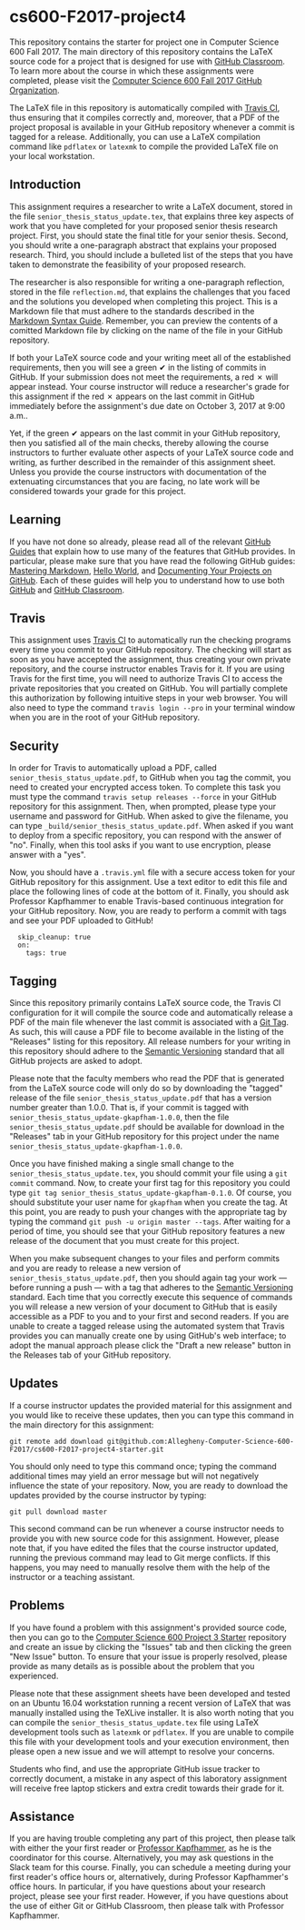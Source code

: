 <!---

TASK LIST:

  * Update the first paragraph to include the commented-out content
  * Change the link in the # Problems section to point to this lab's starter
  * Create the assignment in the GitHub Classroom, noting the URL
  * Test the assignment by accepting it with your own GitHub account
  * Check to ensure that your GitHub repository is created correctly
  * Share the assignment link with all of the students using email or Slack

NOTE:

  * For projects in CMPSC 600, the course instructor only creates starter
    repositories since there is no expected "solution" for the project
  * This project is a status update so it uses the corresponding template

PROBLEMS?

  * Contact Gregory M. Kapfhammer by email or Slack
  * Raise an issue in the GitHub repository for this assignment

-->

# cs600-F2017-project4

This repository contains the starter for project one in Computer Science 600
Fall 2017. The main directory of this repository contains the LaTeX source code
for a project that is designed for use with [GitHub
Classroom](https://classroom.github.com/). To learn more about the course in
which these assignments were completed, please visit the [Computer Science 600
Fall 2017 GitHub
Organization](https://github.com/Allegheny-Computer-Science-600-F2017).

The LaTeX file in this repository is automatically compiled with [Travis
CI](https://travis-ci.org/), thus ensuring that it compiles correctly and,
moreover, that a PDF of the project proposal is available in your GitHub
repository whenever a commit is tagged for a release. Additionally, you can use
a LaTeX compilation command like `pdflatex` or `latexmk` to compile the provided
LaTeX file on your local workstation.

## Introduction

This assignment requires a researcher to write a LaTeX document, stored in the
file `senior_thesis_status_update.tex`, that explains three key aspects of work
that you have completed for your proposed senior thesis research project. First,
you should state the final title for your senior thesis. Second, you should
write a one-paragraph abstract that explains your proposed research. Third, you
should include a bulleted list of the steps that you have taken to demonstrate
the feasibility of your proposed research.

The researcher is also responsible for writing a one-paragraph reflection,
stored in the file `reflection.md`, that explains the challenges that you faced
and the solutions you developed when completing this project. This is a Markdown
file that must adhere to the standards described in the [Markdown Syntax
Guide](https://guides.github.com/features/mastering-markdown/). Remember, you
can preview the contents of a comitted Markdown file by clicking on the name of
the file in your GitHub repository.

If both your LaTeX source code and your writing meet all of the established
requirements, then you will see a green &#x2714; in the listing of commits in
GitHub. If your submission does not meet the requirements, a red &#x2717; will
appear instead. Your course  instructor will reduce a researcher's grade for
this assignment if the red &#x2717; appears on the last commit in GitHub
immediately before the assignment's due date on October 3, 2017 at 9:00 a.m..

Yet, if the green &#x2714; appears on the last commit in your GitHub
repository, then you satisfied all of the main checks, thereby allowing the
course instructors to further evaluate other aspects of your LaTeX source code
and writing, as further described in the remainder of this assignment sheet.
Unless you provide the course instructors with documentation of the extenuating
circumstances that you are facing, no late work will be considered towards your
grade for this project.

## Learning

If you have not done so already, please read all of the relevant [GitHub
Guides](https://guides.github.com/) that explain how to use many of the features
that GitHub provides. In particular, please make sure that you have read the
following GitHub guides: [Mastering
Markdown](https://guides.github.com/features/mastering-markdown/), [Hello
World](https://guides.github.com/activities/hello-world/), and [Documenting Your
Projects on GitHub](https://guides.github.com/features/wikis/). Each of these
guides will help you to understand how to use both [GitHub](http://github.com) and
[GitHub Classroom](https://classroom.github.com/).

## Travis

This assignment uses [Travis CI](https://travis-ci.com/) to automatically run
the checking programs every time you commit to your GitHub repository. The
checking will start as soon as you have accepted the assignment, thus creating
your own private repository, and the course instructor enables Travis for it. If
you are using Travis for the first time, you will need to authorize Travis CI to
access the private repositories that you created on GitHub. You will partially
complete this authorization by following intuitive steps in your web browser.
You will also need to type the command `travis login --pro` in your terminal
window when you are in the root of your GitHub repository.

## Security

In order for Travis to automatically upload a PDF, called
`senior_thesis_status_update.pdf`, to GitHub when you tag the commit, you need to
created your encrypted access token. To complete this task you must type the
command `travis setup releases --force` in your GitHub repository for this
assignment. Then, when prompted, please type your username and password for
GitHub. When asked to give the filename, you can type
`_build/senior_thesis_status_update.pdf`. When asked if you want to deploy from a
specific repository, you can respond with the answer of "no". Finally, when
this tool asks if you want to use encryption, please answer with a "yes".

Now, you should have a `.travis.yml` file with a secure access token for your
GitHub repository for this assignment. Use a text editor to edit this file and
place the following lines of code at the bottom of it. Finally, you should ask
Professor Kapfhammer to enable Travis-based continuous integration for your
GitHub repository. Now, you are ready to perform a commit with tags and see your
PDF uploaded to GitHub!

```
  skip_cleanup: true
  on:
    tags: true
```

## Tagging

Since this repository primarily contains LaTeX source code, the Travis CI
configuration for it will compile the source code and automatically release a
PDF of the main file whenever the last commit is associated with a [Git
Tag](https://git-scm.com/book/en/v2/Git-Basics-Tagging). As such, this will
cause a PDF file to become available in the listing of the "Releases" listing
for this repository. All release numbers for your writing in this repository
should adhere to the [Semantic Versioning](http://semver.org/) standard that
all GitHub projects are asked to adopt.

Please note that the faculty members who read the PDF that is generated from the
LaTeX source code will only do so by downloading the "tagged" release of the
file `senior_thesis_status_update.pdf` that has a version number greater than
1.0.0. That is, if your commit is tagged with
`senior_thesis_status_update-gkapfham-1.0.0`, then the file
`senior_thesis_status_update.pdf` should be available for download in the
"Releases" tab in your GitHub repository for this project under the name
`senior_thesis_status_update-gkapfham-1.0.0`.

Once you have finished making a single small change to the
`senior_thesis_status_update.tex`, you should commit your file using a `git
commit` command. Now, to create your first tag for this repository you could
type `git tag senior_thesis_status_update-gkapfham-0.1.0`. Of course, you should
substitute your user name for `gkapfham` when you create the tag. At this point,
you are ready to push your changes with the appropriate tag by typing the
command `git push -u origin master --tags`. After waiting for a period of time,
you should see that your GitHub repository features a new release of the
document that you must create for this project.

When you make subsequent changes to your files and perform commits and you are
ready to release a new version of `senior_thesis_status_update.pdf`, then you
should again tag your work &mdash; before running a push &mdash; with a tag that
adheres to the [Semantic Versioning](http://semver.org/) standard. Each time
that you correctly execute this sequence of commands you will release a new
version of your document to GitHub that is easily accessible as a PDF to you and
to your first and second readers. If you are unable to create a tagged release
using the automated system that Travis provides you can manually create one by
using GitHub's web interface; to adopt the manual approach please click the
"Draft a new release" button in the Releases tab of your GitHub repository.

## Updates

If a course instructor updates the provided material for this assignment and
you would like to receive these updates, then you can type this command in the
main directory for this assignment:

```
git remote add download git@github.com:Allegheny-Computer-Science-600-F2017/cs600-F2017-project4-starter.git
```

You should only need to type this command once; typing the command additional
times may yield an error message but will not negatively influence the state of
your repository. Now, you are ready to download the updates provided by the
course instructor by typing:

```
git pull download master
```

This second command can be run whenever a course instructor needs to provide you
with new source code for this assignment. However, please note that, if you have
edited the files that the course instructor updated, running the previous
command may lead to Git merge conflicts. If this happens, you may need to
manually resolve them with the help of the instructor or a teaching assistant.

## Problems

If you have found a problem with this assignment's provided source code, then
you can go to the [Computer Science 600 Project 3
Starter](https://github.com/Allegheny-Computer-Science-600-F2017/cs600-F2017-project4-starter)
repository and create an issue by clicking the "Issues" tab and then clicking
the green "New Issue" button. To ensure that your issue is properly resolved,
please provide as many details as is possible about the problem that you
experienced.

Please note that these assignment sheets have been developed and tested on an
Ubuntu 16.04 workstation running a recent version of LaTeX that was manually
installed using the TeXLive installer. It is also worth noting that you can
compile the `senior_thesis_status_update.tex` file using LaTeX development tools
such as `latexmk` or `pdflatex`. If you are unable to compile this file with
your development tools and your execution environment, then please open a new
issue and we will attempt to resolve your concerns.

Students who find, and use the appropriate GitHub issue tracker to correctly
document, a mistake in any aspect of this laboratory assignment will receive
free laptop stickers and extra credit towards their grade for it.

## Assistance

If you are having trouble completing any part of this project, then please talk
with either the your first reader or [Professor
Kapfhammer](http://www.cs.allegheny.edu/sites/gkapfham/), as he is the
coordinator for this course. Alternatively, you may ask questions in the Slack
team for this course. Finally, you can schedule a meeting during your first
reader's office hours or, alternatively, during Professor Kapfhammer's office
hours. In particular, if you have questions about your research project, please
see your first reader. However, if you have questions about the use of either
Git or GitHub Classroom, then please talk with Professor Kapfhammer.
